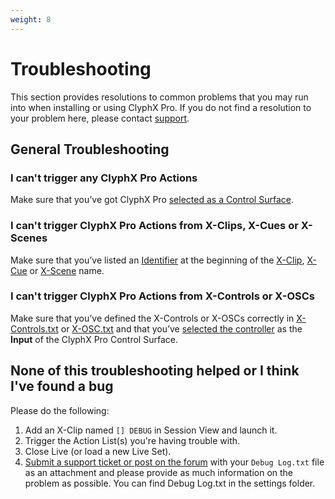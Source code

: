 ```yaml
---
weight: 8
---
```


# Troubleshooting

This section provides resolutions to common problems that you may run into when installing or using ClyphX Pro. If you do not find a resolution to your problem here, please contact [support](/manual/support).

## General Troubleshooting

### I can't trigger any ClyphX Pro Actions

Make sure that you’ve got ClyphX Pro [selected as a Control Surface](/manual/setup/#live-settings/).

### I can't trigger ClyphX Pro Actions from X-Clips, X-Cues or X-Scenes

Make sure that you’ve listed an [Identifier](/manual/core-concepts#identifiers) at the beginning of the [X-Clip](/manual/core-concepts#x-clips), [X-Cue](/manual/core-concepts#x-cues) or [X-Scene](/manual/core-concepts#x-scenes) name.

### I can't trigger ClyphX Pro Actions from X-Controls or X-OSCs

Make sure that you’ve defined the X-Controls or X-OSCs correctly in [X-Controls.txt](/manual/core-concepts/#settings-foldersfiles) or [X-OSC.txt](/manual/core-concepts/#settings-foldersfiles) and that you’ve [selected the controller](/manual/setup/#live-settings/) as the **Input** of the ClyphX Pro Control Surface.

## None of this troubleshooting helped or I think I've found a bug

Please do the following:

1. Add an X-Clip named `[] DEBUG` in Session View and launch it.
2. Trigger the Action List(s) you're having trouble with.
3. Close Live (or load a new Live Set).
4. [Submit a support ticket or post on the forum](/manual/support) with your `Debug Log.txt` file as an attachment and please provide as much information on the problem as possible. You can find Debug Log.txt in the settings folder.


